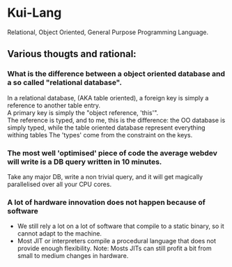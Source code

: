 # Kui-Lang

Relational, Object Oriented, General Purpose Programming Language.

## Various thougts and rational:

### What is the difference between a object oriented database and a so called "relational database".
In a relational database, (AKA table oriented), a foreign key is simply a reference to another table entry.  
A primary key is simply the "object reference, 'this'".  
The reference is typed, and to me, this is the difference: the OO database is simply typed, while the table oriented database represent everything withing tables
The 'types' come from the constraint on the keys.  

### The most well 'optimised' piece of code the average webdev will write is a DB query written in 10 minutes.  
Take any major DB, write a non trivial query, and it will get magically parallelised over all your CPU cores.

### A lot of hardware innovation does not happen because of software
- We still rely a lot on a lot of software that compile to a static binary, so it cannot adapt to the machine.
- Most JIT or interpreters compile a procedural language that does not provide enough flexibility.
Note: Mosts JITs can still profit a bit from small to medium changes in hardware.
